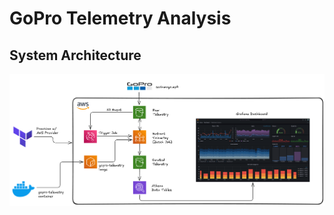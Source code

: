 # GoPro Telemetry Analysis

## System Architecture

![System Architecture](assets/architecture.png)
